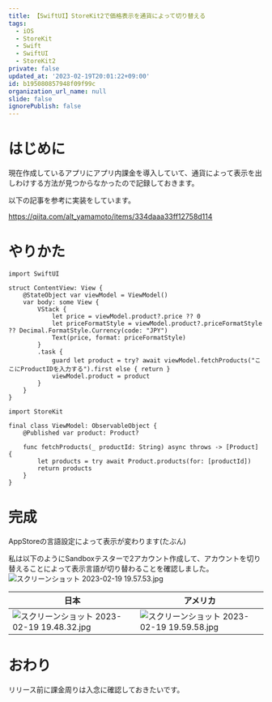 ```yaml
---
title: 【SwiftUI】StoreKit2で価格表示を通貨によって切り替える
tags:
  - iOS
  - StoreKit
  - Swift
  - SwiftUI
  - StoreKit2
private: false
updated_at: '2023-02-19T20:01:22+09:00'
id: b195080857948f09f99c
organization_url_name: null
slide: false
ignorePublish: false
---
```

# はじめに
現在作成しているアプリにアプリ内課金を導入していて、通貨によって表示を出しわけする方法が見つからなかったので記録しておきます。

以下の記事を参考に実装をしています。

https://qiita.com/alt_yamamoto/items/334daaa33ff12758d114

# やりかた
```swift:ContentView
import SwiftUI

struct ContentView: View {
    @StateObject var viewModel = ViewModel()
    var body: some View {
        VStack {
            let price = viewModel.product?.price ?? 0
            let priceFormatStyle = viewModel.product?.priceFormatStyle ?? Decimal.FormatStyle.Currency(code: "JPY")
            Text(price, format: priceFormatStyle)
        }
        .task {
            guard let product = try? await viewModel.fetchProducts("ここにProductIDを入力する").first else { return }
            viewModel.product = product
        }
    }
}
```

```swift:ViewModel
import StoreKit

final class ViewModel: ObservableObject {
    @Published var product: Product?

    func fetchProducts(_ productId: String) async throws -> [Product] {
        let products = try await Product.products(for: [productId])
        return products
    }
}
```

# 完成
AppStoreの言語設定によって表示が変わります(たぶん)

私は以下のようにSandboxテスターで2アカウント作成して、アカウントを切り替えることによって表示言語が切り替わることを確認しました。
![スクリーンショット 2023-02-19 19.57.53.jpg](https://qiita-image-store.s3.ap-northeast-1.amazonaws.com/0/1745371/ce5e597a-e2c9-dd08-a640-1922cef908fa.jpeg)

|日本|アメリカ|
|-|-|
|![スクリーンショット 2023-02-19 19.48.32.jpg](https://qiita-image-store.s3.ap-northeast-1.amazonaws.com/0/1745371/4a7785b4-53a0-2b97-b276-bf71f8267152.jpeg)|![スクリーンショット 2023-02-19 19.59.58.jpg](https://qiita-image-store.s3.ap-northeast-1.amazonaws.com/0/1745371/c0382e57-6f78-9779-f35d-cc60ed937034.jpeg)|

# おわり
リリース前に課金周りは入念に確認しておきたいです。
